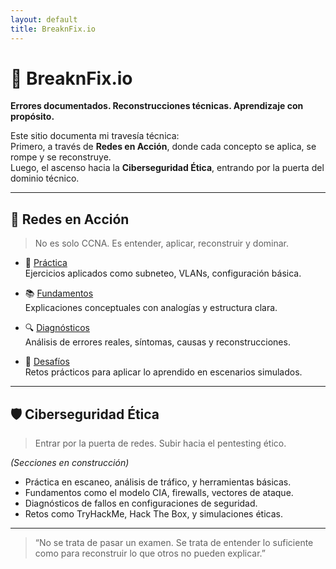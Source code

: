 ```yaml
---
layout: default
title: BreaknFix.io
---
```


# 🧠 BreaknFix.io  
**Errores documentados. Reconstrucciones técnicas. Aprendizaje con propósito.**

Este sitio documenta mi travesía técnica:  
Primero, a través de **Redes en Acción**, donde cada concepto se aplica, se rompe y se reconstruye.  
Luego, el ascenso hacia la **Ciberseguridad Ética**, entrando por la puerta del dominio técnico.

---

## 🔌 Redes en Acción

> No es solo CCNA. Es entender, aplicar, reconstruir y dominar.

- 🧪 [Práctica](/practica)  
  Ejercicios aplicados como subneteo, VLANs, configuración básica.

- 📚 [Fundamentos](/fundamentos)  
  Explicaciones conceptuales con analogías y estructura clara.

- 🔍 [Diagnósticos](/Diagnosticos)  
  Análisis de errores reales, síntomas, causas y reconstrucciones.

- 🎯 [Desafíos](/desafios)  
  Retos prácticos para aplicar lo aprendido en escenarios simulados.

---

## 🛡️ Ciberseguridad Ética

> Entrar por la puerta de redes. Subir hacia el pentesting ético.

*(Secciones en construcción)*  
- Práctica en escaneo, análisis de tráfico, y herramientas básicas.  
- Fundamentos como el modelo CIA, firewalls, vectores de ataque.  
- Diagnósticos de fallos en configuraciones de seguridad.  
- Retos como TryHackMe, Hack The Box, y simulaciones éticas.

---

> “No se trata de pasar un examen. Se trata de entender lo suficiente como para reconstruir lo que otros no pueden explicar.”
